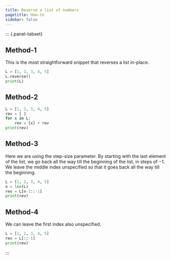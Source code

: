 ```yaml
---
title: Reverse a list of numbers
pagetitle: How-to
sidebar: false
---
```


::: {.panel-tabset}

## Method-1

This is the most straightforward snippet that reverses a list in-place.

```python
L = [1, 2, 3, 4, 5]
L.reverse()
print(L)
```

## Method-2

```python
L = [1, 2, 3, 4, 5]
rev = [ ]
for x in L:
    rev = [x] + rev
print(rev)
```

## Method-3

Here we are using the step-size parameter. By starting with the last element of the list, we go back all the way till the beginning of the list, in steps of $-1$. We leave the middle index unspecified so that it goes back all the way till the beginning.

```python
L = [1, 2, 3, 4, 5]
n = len(L)
rev = L[n-1::-1]
print(rev)
```

## Method-4

We can leave the first index also unspecified.

```python
L = [1, 2, 3, 4, 5]
rev = L[::-1]
print(rev)
```

:::

